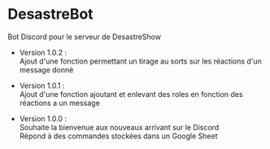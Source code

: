 # DesastreBot
 Bot Discord pour le serveur de DesastreShow<br>

- Version 1.0.2 :<br>
Ajout d'une fonction permettant un tirage au sorts sur les réactions d'un message donné<br>

- Version 1.0.1 :<br>
Ajout d'une fonction ajoutant et enlevant des roles en fonction des réactions a un message<br>

- Version 1.0.0 :<br>
Souhaite la bienvenue aux nouveaux arrivant sur le Discord<br>
Répond à des commandes stockées dans un Google Sheet<br>
